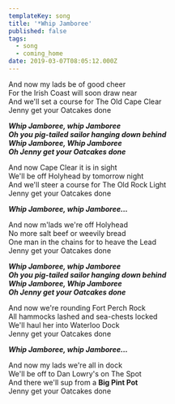 ```yaml
---
templateKey: song
title: '*Whip Jamboree'
published: false
tags:
  - song
  - coming_home
date: 2019-03-07T08:05:12.000Z
---
```

And now my lads be of good cheer\
For the Irish Coast will soon draw near\
And we'll set a course for The Old Cape Clear\
Jenny get your Oatcakes done

***Whip Jamboree, whip Jamboree\
Oh you pig-tailed sailor hanging down behind\
Whip Jamboree, Whip Jamboree\
Oh Jenny get your Oatcakes done***

And now Cape Clear it is in sight\
We'll be off Holyhead by tomorrow night\
And we'll steer a course for The Old Rock Light\
Jenny get your Oatcakes done

***Whip Jamboree, whip Jamboree...***

And now m'lads we're off Holyhead\
No more salt beef or weevily bread\
One man in the chains for to heave the Lead\
Jenny get your Oatcakes done

***Whip Jamboree, whip Jamboree\
Oh you pig-tailed sailor hanging down behind\
Whip Jamboree, Whip Jamboree\
Oh Jenny get your Oatcakes done***

And now we're rounding Fort Perch Rock\
All hammocks lashed and sea-chests locked\
We'll haul her into Waterloo Dock\
Jenny get your Oatcakes done

***Whip Jamboree, whip Jamboree...***

And now my lads we're all in dock\
We'll be off to Dan Lowry's on The Spot\
And there we'll sup from a **Big Pint Pot**\
Jenny get your Oatcakes done
